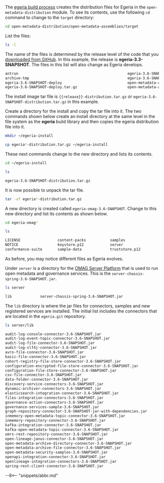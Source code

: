 <!-- SPDX-License-Identifier: CC-BY-4.0 -->
<!-- Copyright Contributors to the ODPi Egeria project. -->


The [egeria build process](/education/tutorials/building-egeria-tutorial/overview) creates the distribution files for Egeria in the `open-metadata-distribution` module.   To see its contents, use the following `cd` command to change to the `target` directory:

```bash
cd open-metadata-distribution/open-metadata-assemblies/target
```
List the files:
```bash
ls -l
```
The name of the files is determined by the release level of the code that you [downloaded from GitHub](/education/tutorials/git-and-git-hub-tutorial/overview/#downloading-the-egeria-source-from-github).  In this example, the release is **egeria-3.3-SNAPSHOT**.  The files in this list will also change as Egeria develops. 
```bash
antrun                                                  egeria-3.6-SNAPSHOT-distribution
archive-tmp                                             egeria-3.6-SNAPSHOT-distribution.tar.gz
egeria-3.6-SNAPSHOT-deploy                              open-metadata-assemblies-3.6-SNAPSHOT-javadoc.jar
egeria-3.6-SNAPSHOT-deploy.tar.gz                       open-metadata-assemblies-3.6-SNAPSHOT-sources.jar
```
The install image tar file is `{{release}}-distribution.tar.gz` or `egeria-3.6-SNAPSHOT-distribution.tar.gz` in this example.

Create a directory for the install and copy the tar file into it.
The two commands shown below create an install directory at the same level in the
file system as the **egeria** build library and then copies the egeria distribution file into it.

```bash
mkdir ~/egeria-install
```
```bash
cp egeria*-distribution.tar.gz ~/egeria-install
```

These next commands change to the new directory and lists its contents.

```bash
cd ~/egeria-install
```
```bash
ls
```
```bash
egeria-3.6-SNAPSHOT-distribution.tar.gz
```

It is now possible to unpack the tar file.

```bash
tar -xf egeria*-distribution.tar.gz
```
A new directory is created called `egeria-omag-3.6-SNAPSHOT`.  Change to this new directory and list its contents as shown below.

```bash
cd egeria-omag*
```
```bash
ls
```
```bash
LICENSE                 content-packs           samples                 user-interface
NOTICE                  keystore.p12            server                  utilities
conformance-suite       sample-data             truststore.p12

```

As before, you may notice different files as Egeria evolves.

Under `server` is a directory for the [OMAG Server Platform](/concepts/omag-server-platform) that is used to run open metadata and governance services.  This is the `server-chassis-spring-3.6-SNAPSHOT.jar`.  

```bash
ls server
```
```bash
lib				server-chassis-spring-3.6-SNAPSHOT.jar
```
The `lib` directory is where the jar files for connectors, samples and new registered services are installed.  The initial list includes the connectors that are located in the `egeria.git` repository.
```bash
ls server/lib
```
```bash
audit-log-console-connector-3.6-SNAPSHOT.jar
audit-log-event-topic-connector-3.6-SNAPSHOT.jar
audit-log-file-connector-3.6-SNAPSHOT.jar
audit-log-slf4j-connector-3.6-SNAPSHOT.jar
avro-file-connector-3.6-SNAPSHOT.jar
basic-file-connector-3.6-SNAPSHOT.jar
cohort-registry-file-store-connector-3.6-SNAPSHOT.jar
configuration-encrypted-file-store-connector-3.6-SNAPSHOT.jar
configuration-file-store-connector-3.6-SNAPSHOT.jar
csv-file-connector-3.6-SNAPSHOT.jar
data-folder-connector-3.6-SNAPSHOT.jar
discovery-service-connectors-3.6-SNAPSHOT.jar
dynamic-archiver-connectors-3.6-SNAPSHOT.jar
elasticsearch-integration-connector-3.6-SNAPSHOT.jar
files-integration-connectors-3.6-SNAPSHOT.jar
governance-action-connectors-3.6-SNAPSHOT.jar
governance-services-sample-3.6-SNAPSHOT.jar
graph-repository-connector-3.6-SNAPSHOT-jar-with-dependencies.jar
inmemory-open-metadata-topic-connector-3.6-SNAPSHOT.jar
inmemory-repository-connector-3.6-SNAPSHOT.jar
kafka-integration-connector-3.6-SNAPSHOT.jar
kafka-open-metadata-topic-connector-3.6-SNAPSHOT.jar
omrs-rest-repository-connector-3.6-SNAPSHOT.jar
open-lineage-janus-connector-3.6-SNAPSHOT.jar
open-metadata-archive-directory-connector-3.6-SNAPSHOT.jar
open-metadata-archive-file-connector-3.6-SNAPSHOT.jar
open-metadata-security-samples-3.6-SNAPSHOT.jar
openapi-integration-connector-3.6-SNAPSHOT.jar
openlineage-integration-connectors-3.6-SNAPSHOT.jar
spring-rest-client-connector-3.6-SNAPSHOT.jar
```

--8<-- "snippets/abbr.md"
